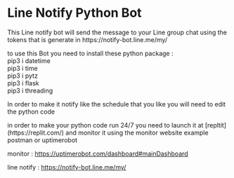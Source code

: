 <h1>Line Notify Python Bot</h1>

<p> This Line notify bot will send the message to your Line group chat using the tokens that is generate in https://notify-bot.line.me/my/</p>
<p> to use this Bot you need to install these python package :<br>
pip3 i datetime <br>
pip3 i time <br>
pip3 i pytz <br>
pip3 i flask  <br>
pip3 i threading  <br>
</p>
<p> In order to make it notify like the schedule that you like you will need to edit the python code </p>

<p> in order to make your python code run 24/7 you need to launch it at [repltit](https://replit.com/) and monitor it using the monitor website example postman or uptimerobot</p>

monitor : 
https://uptimerobot.com/dashboard#mainDashboard

line notify :
https://notify-bot.line.me/my/
